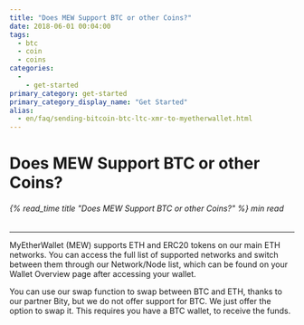 ```yaml
---
title: "Does MEW Support BTC or other Coins?"
date: 2018-06-01 00:04:00
tags:
  - btc
  - coin
  - coins
categories:
  - 
    - get-started
primary_category: get-started
primary_category_display_name: "Get Started"
alias:
  - en/faq/sending-bitcoin-btc-ltc-xmr-to-myetherwallet.html
---
```


# **Does MEW Support BTC or other Coins?**

###### {% read_time title "Does MEW Support BTC or other Coins?" %} min read

* * *

MyEtherWallet (MEW) supports ETH and ERC20 tokens on our main ETH networks. You can access the full list of supported networks and switch between them through our Network/Node list, which can be found on your Wallet Overview page after accessing your wallet.

You can use our swap function to swap between BTC and ETH, thanks to our partner Bity, but we do not offer support for BTC. We just offer the option to swap it. This requires you have a BTC wallet, to receive the funds. 
